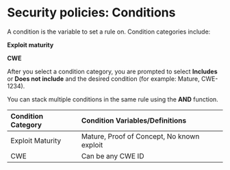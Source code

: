 # Security policies: Conditions

A condition is the variable to set a rule on. Condition categories include:

**Exploit maturity**

**CWE**

After you select a condition category, you are prompted to select **Includes** or **Does not include** and the desired condition \(for example: Mature, CWE-1234\).

You can stack multiple conditions in the same rule using the **AND** function.

| **Condition Category** | **Condition Variables/Definitions** |
| :--- | :--- |
| Exploit Maturity | Mature, Proof of Concept, No known exploit |
| CWE | Can be any CWE ID |

